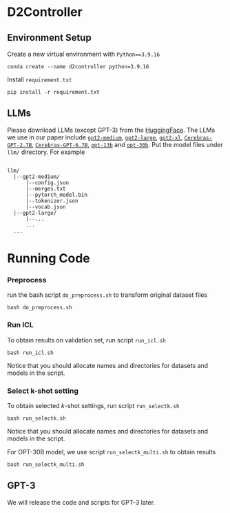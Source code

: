 # D2Controller

## Environment Setup
Create a new virtual environment with `Python==3.9.16`
```
conda create --name d2controller python=3.9.16
```

Install `requirement.txt`
```
pip install -r requirement.txt
```

## LLMs

Please download LLMs (except GPT-3) from the [HuggingFace](https://huggingface.co/). The LLMs we use in our paper include [`gpt2-medium`](https://huggingface.co/gpt2-medium), [`gpt2-large`](https://huggingface.co/gpt2-large), [`gpt2-xl`](https://huggingface.co/gpt2-xl), [`Cerebras-GPT-2.7B`](https://huggingface.co/cerebras/Cerebras-GPT-2.7B), [`Cerebras-GPT-6.7B`](https://huggingface.co/cerebras/Cerebras-GPT-6.7B), [`opt-13b`](https://huggingface.co/facebook/opt-13b) and [`opt-30b`](https://huggingface.co/facebook/opt-30b). Put the model files under `llm/` directory. For example
```

llm/
  |--gpt2-medium/
      |--config.json
      |--merges.txt
      |--pytorch_model.bin
      |--tokenizer.json
      |--vocab.json
  |--gpt2-large/
      |--...
      ...
  ...
```
# Running Code
### Preprocess 
run the bash script `do_preprocess.sh` to transform original dataset files
```
bash do_preprocess.sh
```

### Run ICL
To obtain results on validation set, run script `run_icl.sh`
```
bash run_icl.sh
```
Notice that you should allocate names and directories for datasets and models in the script.

### Select k-shot setting
To obtain selected $k$-shot settings, run script `run_selectk.sh`
```
bash run_selectk.sh
```
Notice that you should allocate names and directories for datasets and models in the script.

For OPT-30B model, we use script `run_selectk_multi.sh` to obtain results
```
bash run_selectk_multi.sh
```

## GPT-3
We will release the code and scripts for GPT-3 later.